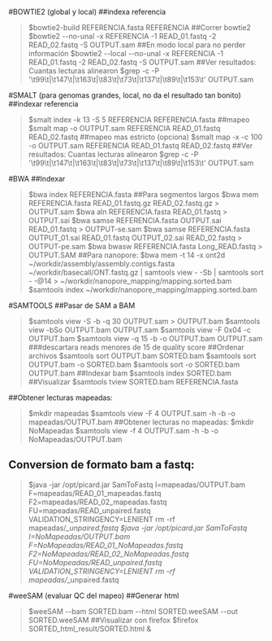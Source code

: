 #BOWTIE2 (global y local)
##indexa referencia
>$bowtie2-build REFERENCIA.fasta REFERENCIA
##Correr bowtie2
>$bowtie2 --no-unal -x REFERENCIA -1 READ_01.fastq -2 READ_02.fastq -S OUTPUT.sam
##En modo local para no perder información
>$bowtie2 --local --no-unal -x REFERENCIA -1 READ_01.fastq -2 READ_02.fastq -S OUTPUT.sam
##Ver resultados: Cuantas lecturas alinearon
>$grep -c -P '\t99\t|\t147\t|\t163\t|\t83\t|\t73\t|\t137\t|\t89\t|\t153\t'
OUTPUT.sam

#SMALT (para genomas grandes, local, no da el resultado tan bonito)
##indexar referencia
>$smalt index -k 13 -S 5 REFERENCIA REFERENCIA.fasta
##mapeo
>$smalt map -o OUTPUT.sam REFERENCIA READ_01.fastq READ_02.fastq
##mapeo mas estricto (opciona)
>$smalt map -x -c 100 -o OUTPUT.sam REFERENCIA READ_01.fastq READ_02.fastq
##Ver resultados: Cuantas lecturas alinearon
>$grep -c -P '\t99\t|\t147\t|\t163\t|\t83\t|\t73\t|\t137\t|\t89\t|\t153\t'
OUTPUT.sam

#BWA
##Indexar
>$bwa index REFERENCIA.fasta
##Para segmentos largos
>$bwa mem REFERENCIA.fasta READ_01.fastq.gz READ_02.fastq.gz > OUTPUT.sam
>$bwa aln REFERENCIA.fasta READ_01.fastq > OUTPUT.sai
>$bwa samse REFERENCIA.fasta OUTPUT.sai READ_01.fastq > OUTPUT-se.sam
>$bwa samse REFERENCIA.fasta OUTPUT_01.sai READ_01.fastq OUTPUT_02.sai READ_02.fastq > OUTPUT-pe.sam
>$bwa bwasw REFERENCIA.fasta Long_READ.fastq > OUTPUT.SAM
##Para nanopore:
>$bwa mem -t 14 -x ont2d ~/workdir/assembly/assembly.contigs.fasta ~/workdir/basecall/ONT.fastq.gz | samtools view - -Sb | samtools sort - -@14 > ~/workdir/nanopore_mapping/mapping.sorted.bam
>$samtools index ~/workdir/nanopore_mapping/mapping.sorted.bam


#SAMTOOLS
##Pasar de SAM a BAM
>$samtools view -S -b -q 30 OUTPUT.sam > OUTPUT.bam
>$samtools view -bSo OUTPUT.bam OUTPUT.sam
>$samtools view -F 0x04 -c OUTPUT.bam
>$samtools view -q 15 -b -o OUTPUT.bam OUTPUT.sam
###descartara reads menores de 15 de quality score
##Ordenar archivos
>$samtools sort OUTPUT.bam SORTED.bam
>$samtools sort OUTPUT.bam -o SORTED.bam
>$samtools sort -o SORTED.bam OUTPUT.bam
##Indexar bam
>$samtools index SORTED.bam
##Visualizar
>$samtools tview SORTED.bam REFERENCIA.fasta

##Obtener lecturas mapeadas:
>$mkdir mapeadas
>$samtools view -F 4 OUTPUT.sam -h -b -o mapeadas/OUTPUT.bam
##Obtener lecturas no mapeadas:
>$mkdir NoMapeadas
>$samtools view -f 4 OUTPUT.sam -h -b -o NoMapeadas/OUTPUT.bam
## Conversion de formato bam a fastq:
>$java -jar /opt/picard.jar SamToFastq I=mapeadas/OUTPUT.bam F=mapeadas/READ_01_mapeadas.fastq F2=mapeadas/READ_02_mapeadas.fastq FU=mapeadas/READ_unpaired.fastq VALIDATION_STRINGENCY=LENIENT
rm -rf mapeadas/*_unpaired.fastq
>$java -jar /opt/picard.jar SamToFastq I=NoMapeadas/OUTPUT.bam F=NoMapeadas/READ_01_NoMapeadas.fastq F2=NoMapeadas/READ_02_NoMapeadas.fastq FU=NoMapeadas/READ_unpaired.fastq VALIDATION_STRINGENCY=LENIENT
rm -rf mapeadas/*_unpaired.fastq

#weeSAM (evaluar QC del mapeo)
##Generar html
>$weeSAM --bam SORTED.bam --html SORTED.weeSAM --out SORTED.weeSAM
##Visualizar con firefox
>$firefox SORTED_html_result/SORTED.html &

